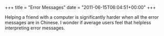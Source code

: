 +++
title = "Error Messages"
date = "2011-06-15T06:04:51+00:00"
+++

Helping a friend with a computer is significantly harder when all the error messages are in Chinese.  I wonder if average users feel that helpless interpreting error messages.
			